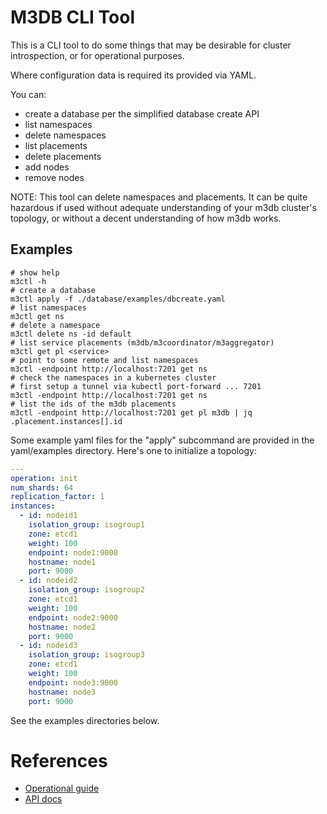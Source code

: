 # M3DB CLI Tool

This is a CLI tool to do some things that may be desirable for
cluster introspection, or for operational purposes.

Where configuration data is required its provided via YAML.

You can:

* create a database per the simplified database create API
* list namespaces
* delete namespaces
* list placements
* delete placements
* add nodes
* remove nodes

NOTE: This tool can delete namespaces and placements.  It can be
quite hazardous if used without adequate understanding of your m3db
cluster's topology, or without a decent understanding of how m3db
works.

## Examples

```
# show help
m3ctl -h
# create a database
m3ctl apply -f ./database/examples/dbcreate.yaml
# list namespaces
m3ctl get ns
# delete a namespace
m3ctl delete ns -id default
# list service placements (m3db/m3coordinator/m3aggregator)
m3ctl get pl <service>
# point to some remote and list namespaces
m3ctl -endpoint http://localhost:7201 get ns
# check the namespaces in a kubernetes cluster
# first setup a tunnel via kubectl port-forward ... 7201
m3ctl -endpoint http://localhost:7201 get ns
# list the ids of the m3db placements
m3ctl -endpoint http://localhost:7201 get pl m3db | jq .placement.instances[].id
```

Some example yaml files for the "apply" subcommand are provided in the yaml/examples directory.
Here's one to initialize a topology:

```yaml
---
operation: init
num_shards: 64
replication_factor: 1
instances:
  - id: nodeid1
    isolation_group: isogroup1
    zone: etcd1
    weight: 100
    endpoint: node1:9000
    hostname: node1
    port: 9000
  - id: nodeid2
    isolation_group: isogroup2
    zone: etcd1
    weight: 100
    endpoint: node2:9000
    hostname: node2
    port: 9000
  - id: nodeid3
    isolation_group: isogroup3
    zone: etcd1
    weight: 100
    endpoint: node3:9000
    hostname: node3
    port: 9000
```

See the examples directories below.

# References

 * [Operational guide](https://docs.m3db.io/operational_guide)
 * [API docs](https://www.m3db.io/openapi/)
